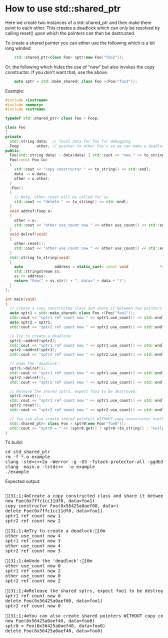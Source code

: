 How to use std::shared_ptr
==========================

Here we create two instances of a std::shared_ptr and then make them point to
each other. This creates a deadlock which can only be resolved by calling
reset() upon which the pointers can then be destructed.

To create a shared pointer you can either use the following which is a bit
long winded
```C++
    std::shared_ptr<class Foo> sptr(new Foo("foo2"));
```
Or, the following which hides the use of "new" but also invokes the copy
constructor. If you don't want that, use the above.
```C++
    auto sptr = std::make_shared< class Foo >(Foo("foo1"));
```
Example:
```C++
#include <iostream>
#include <memory>
#include <sstream>

typedef std::shared_ptr< class Foo > Foop;

class Foo
{
private:
  std::string data;  // local data for foo for debugging
  Foop        other; // pointer to other Foo's so we can make a deadlock
public:
  Foo(std::string data) : data(data) { std::cout << "new " << to_string() << std::endl; }
  Foo(const Foo &o)
  {
    std::cout << "copy constructor " << to_string() << std::endl;
    data  = o.data;
    other = o.other;
  }
  ~Foo()
  {
    // Note, other.reset will be called for us
    std::cout << "delete " << to_string() << std::endl;
  }
  void addref(Foop o)
  {
    other = o;
    std::cout << "other use_count now " << other.use_count() << std::endl;
  }
  void delref(void)
  {
    other.reset();
    std::cout << "other use_count now " << other.use_count() << std::endl;
  }
  std::string to_string(void)
  {
    auto              address = static_cast< const void              *>(this);
    std::stringstream ss;
    ss << address;
    return "Foo(" + ss.str() + ", data=" + data + ")";
  }
};

int main(void)
{
  // Create a copy constructed class and share it between two pointers:
  auto sptr1 = std::make_shared< class Foo >(Foo("foo1"));
  std::cout << "sptr1 ref count now " << sptr1.use_count() << std::endl;
  auto sptr2 = sptr1;
  std::cout << "sptr2 ref count now " << sptr2.use_count() << std::endl;

  // Try to create a deadlock:
  sptr1->addref(sptr2);
  std::cout << "sptr1 ref count now " << sptr1.use_count() << std::endl;
  sptr2->addref(sptr1);
  std::cout << "sptr2 ref count now " << sptr2.use_count() << std::endl;

  // Undo the 'deadlock':
  sptr1->delref();
  std::cout << "sptr1 ref count now " << sptr1.use_count() << std::endl;
  sptr2->delref();
  std::cout << "sptr2 ref count now " << sptr2.use_count() << std::endl;

  // Release the shared sptrs, expect foo1 to be destroyed:
  sptr1.reset();
  std::cout << "sptr1 ref count now " << sptr1.use_count() << std::endl;
  sptr2.reset();
  std::cout << "sptr2 ref count now " << sptr2.use_count() << std::endl;

  // You can also create shared pointers WITHOUT copy constructor overhead
  std::shared_ptr< class Foo > sptr0(new Foo("foo0"));
  std::cout << "sptr0 = " << (sptr0.get() ? sptr0->to_string() : "nullptr") << std::endl;
}
```
To build:
<pre>
cd std_shared_ptr
rm -f *.o example
clang -std=c++2a -Werror -g -O3 -fstack-protector-all -ggdb3 -Wall -c -o main.o main.cpp
clang  main.o -lstdc++  -o example
./example
</pre>
Expected output:
<pre>

[31;1;4mCreate a copy constructed class and share it between two pointers:[0m
new Foo(0x7ffc1cc11df0, data=foo1)
copy constructor Foo(0x56425a0aef00, data=)
delete Foo(0x7ffc1cc11df0, data=foo1)
sptr1 ref count now 1
sptr2 ref count now 2

[31;1;4mTry to create a deadlock:[0m
other use_count now 4
sptr1 ref count now 3
other use_count now 4
sptr2 ref count now 3

[31;1;4mUndo the 'deadlock':[0m
other use_count now 0
sptr1 ref count now 2
other use_count now 0
sptr2 ref count now 2

[31;1;4mRelease the shared sptrs, expect foo1 to be destroyed:[0m
sptr1 ref count now 0
delete Foo(0x56425a0aef00, data=foo1)
sptr2 ref count now 0

[31;1;4mYou can also create shared pointers WITHOUT copy constructor overhead[0m
new Foo(0x56425a0aef40, data=foo0)
sptr0 = Foo(0x56425a0aef40, data=foo0)
delete Foo(0x56425a0aef40, data=foo0)
</pre>

